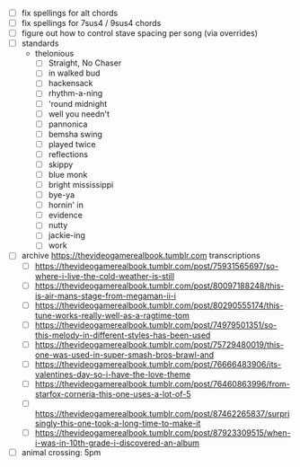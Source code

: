 - [ ] fix spellings for alt chords
- [ ] fix spellings for 7sus4 / 9sus4 chords
- [ ] figure out how to control stave spacing per song (via overrides)
- [ ] standards
  - thelonious
    - [ ] Straight, No Chaser
    - [ ] in walked bud
    - [ ] hackensack
    - [ ] rhythm-a-ning
    - [ ] 'round midnight
    - [ ] well you needn't
    - [ ] pannonica
    - [ ] bemsha swing
    - [ ] played twice
    - [ ] reflections
    - [ ] skippy
    - [ ] blue monk
    - [ ] bright mississippi
    - [ ] bye-ya
    - [ ] hornin' in
    - [ ] evidence
    - [ ] nutty
    - [ ] jackie-ing
    - [ ] work
- [ ] archive https://thevideogamerealbook.tumblr.com transcriptions
  - [ ] https://thevideogamerealbook.tumblr.com/post/75931565697/so-where-i-live-the-cold-weather-is-still
  - [ ] https://thevideogamerealbook.tumblr.com/post/80097188248/this-is-air-mans-stage-from-megaman-ii-i
  - [ ] https://thevideogamerealbook.tumblr.com/post/80290555174/this-tune-works-really-well-as-a-ragtime-tom
  - [ ] https://thevideogamerealbook.tumblr.com/post/74979501351/so-this-melody-in-different-styles-has-been-used
  - [ ] https://thevideogamerealbook.tumblr.com/post/75729480019/this-one-was-used-in-super-smash-bros-brawl-and
  - [ ] https://thevideogamerealbook.tumblr.com/post/76666483906/its-valentines-day-so-i-have-the-love-theme
  - [ ] https://thevideogamerealbook.tumblr.com/post/76460863996/from-starfox-corneria-this-one-uses-a-lot-of-5
  - [ ] https://thevideogamerealbook.tumblr.com/post/87462265837/surprisingly-this-one-took-a-long-time-to-make-it
  - [ ] https://thevideogamerealbook.tumblr.com/post/87923309515/when-i-was-in-10th-grade-i-discovered-an-album
- [ ] animal crossing: 5pm
